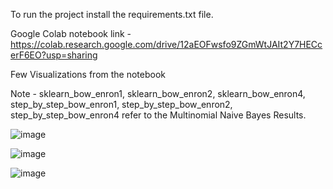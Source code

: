 To run the project install the requirements.txt file.

Google Colab notebook link - https://colab.research.google.com/drive/12aEOFwsfo9ZGmWtJAIt2Y7HECcerF6EO?usp=sharing

Few Visualizations from the notebook

Note - sklearn_bow_enron1, sklearn_bow_enron2, sklearn_bow_enron4, step_by_step_bow_enron1, step_by_step_bow_enron2, step_by_step_bow_enron4 refer to the Multinomial Naive Bayes Results.

![image](https://github.com/user-attachments/assets/0ebf3494-bed2-4c7d-8521-e9032c565361)

![image](https://github.com/user-attachments/assets/7c853262-2a7a-416b-b251-753db507423b)

![image](https://github.com/user-attachments/assets/670f52f3-594d-44ab-bc2e-28d8ba155a22)

